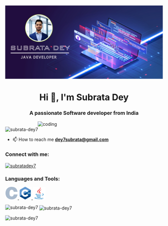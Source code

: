 ![logo](https://github.com/subrata-dey7/subrata-dey7/blob/main/Github%20Banner%20Pic.png)
<h1 align="center">Hi 👋, I'm Subrata Dey</h1>
<h3 align="center">A passionate Software developer from India</h3>

<img align="right" alt="coding" width="400" src="https://media.licdn.com/dms/image/v2/D5612AQGOmwfIE5mlWA/article-cover_image-shrink_720_1280/article-cover_image-shrink_720_1280/0/1674617947228?e=1756339200&v=beta&t=lxGcqL097zWf38nUUuplg0gfJWU1-74uAxnwfa4-rEM">

<p align="left"> <img src="https://komarev.com/ghpvc/?username=subrata-dey7&label=Profile%20views&color=0e75b6&style=flat" alt="subrata-dey7" /> </p>

- 📫 How to reach me **dey7subrata@gmail.com**

<h3 align="left">Connect with me:</h3>
<p align="left">
<a href="https://linkedin.com/in/subratadey7" target="blank"><img align="center" src="https://raw.githubusercontent.com/rahuldkjain/github-profile-readme-generator/master/src/images/icons/Social/linked-in-alt.svg" alt="subratadey7" height="30" width="40" /></a>
</p>

<h3 align="left">Languages and Tools:</h3>
<p align="left"> <a href="https://www.cprogramming.com/" target="_blank" rel="noreferrer"> <img src="https://raw.githubusercontent.com/devicons/devicon/master/icons/c/c-original.svg" alt="c" width="40" height="40"/> </a> <a href="https://www.w3schools.com/cpp/" target="_blank" rel="noreferrer"> <img src="https://raw.githubusercontent.com/devicons/devicon/master/icons/cplusplus/cplusplus-original.svg" alt="cplusplus" width="40" height="40"/> </a> <a href="https://www.java.com" target="_blank" rel="noreferrer"> <img src="https://raw.githubusercontent.com/devicons/devicon/master/icons/java/java-original.svg" alt="java" width="40" height="40"/> </a> </p>

<p><img align="left" src="https://github-readme-stats.vercel.app/api/top-langs?username=subrata-dey7&show_icons=true&locale=en&layout=compact" alt="subrata-dey7" /></p>

<p>&nbsp;<img align="center" src="https://github-readme-stats.vercel.app/api?username=subrata-dey7&show_icons=true&locale=en" alt="subrata-dey7" /></p>

<p><img align="center" src="https://github-readme-streak-stats.herokuapp.com/?user=subrata-dey7&" alt="subrata-dey7" /></p>

